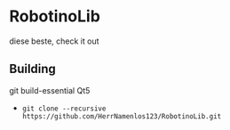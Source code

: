 # RobotinoLib

diese beste, check it out

## Building

git
build-essential
Qt5
+ `git clone --recursive https://github.com/HerrNamenlos123/RobotinoLib.git`
